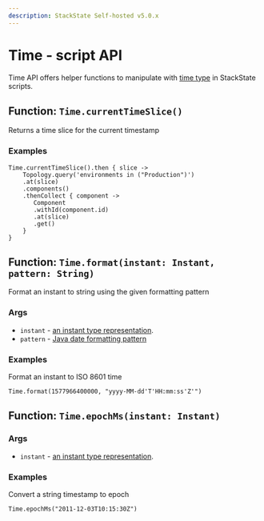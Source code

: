 ```yaml
---
description: StackState Self-hosted v5.0.x 
---
```


# Time - script API

Time API offers helper functions to manipulate with [time type](../time-in-scripts.md) in StackState scripts.

## Function: `Time.currentTimeSlice()`

Returns a time slice for the current timestamp

### Examples

```text
Time.currentTimeSlice().then { slice -> 
    Topology.query('environments in ("Production")')
    .at(slice)
    .components()
    .thenCollect { component -> 
       Component
       .withId(component.id)
       .at(slice)
       .get()
    } 
}
```

## Function: `Time.format(instant: Instant, pattern: String)`

Format an instant to string using the given formatting pattern

### Args

* `instant` - [an instant type representation](../time-in-scripts.md#type-instant).
* `pattern` - [Java date formatting pattern](https://docs.oracle.com/en/java/javase/11/docs/api/java.base/java/time/format/DateTimeFormatter.html#patterns)

### Examples

Format an instant to ISO 8601 time

```text
Time.format(1577966400000, "yyyy-MM-dd'T'HH:mm:ss'Z'")
```

## Function: `Time.epochMs(instant: Instant)`

### Args

* `instant` - [an instant type representation](../time-in-scripts.md#type-instant).

### Examples

Convert a string timestamp to epoch

```text
Time.epochMs("2011-12-03T10:15:30Z")
```
